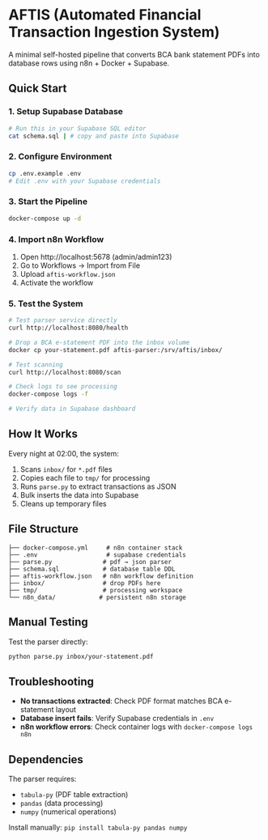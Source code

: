 # AFTIS (Automated Financial Transaction Ingestion System)

A minimal self-hosted pipeline that converts BCA bank statement PDFs into database rows using n8n + Docker + Supabase.

## Quick Start

### 1. Setup Supabase Database
```bash
# Run this in your Supabase SQL editor
cat schema.sql | # copy and paste into Supabase
```

### 2. Configure Environment
```bash
cp .env.example .env
# Edit .env with your Supabase credentials
```

### 3. Start the Pipeline
```bash
docker-compose up -d
```

### 4. Import n8n Workflow
1. Open http://localhost:5678 (admin/admin123)
2. Go to Workflows → Import from File
3. Upload `aftis-workflow.json`
4. Activate the workflow

### 5. Test the System
```bash
# Test parser service directly
curl http://localhost:8080/health

# Drop a BCA e-statement PDF into the inbox volume
docker cp your-statement.pdf aftis-parser:/srv/aftis/inbox/

# Test scanning
curl http://localhost:8080/scan

# Check logs to see processing
docker-compose logs -f

# Verify data in Supabase dashboard
```

## How It Works

Every night at 02:00, the system:
1. Scans `inbox/` for `*.pdf` files
2. Copies each file to `tmp/` for processing
3. Runs `parse.py` to extract transactions as JSON
4. Bulk inserts the data into Supabase
5. Cleans up temporary files

## File Structure
```
├── docker-compose.yml     # n8n container stack
├── .env                   # supabase credentials
├── parse.py              # pdf → json parser
├── schema.sql            # database table DDL
├── aftis-workflow.json   # n8n workflow definition
├── inbox/                # drop PDFs here
├── tmp/                  # processing workspace
└── n8n_data/            # persistent n8n storage
```

## Manual Testing

Test the parser directly:
```bash
python parse.py inbox/your-statement.pdf
```

## Troubleshooting

- **No transactions extracted**: Check PDF format matches BCA e-statement layout
- **Database insert fails**: Verify Supabase credentials in `.env`
- **n8n workflow errors**: Check container logs with `docker-compose logs n8n`

## Dependencies

The parser requires:
- `tabula-py` (PDF table extraction)
- `pandas` (data processing)
- `numpy` (numerical operations)

Install manually: `pip install tabula-py pandas numpy`